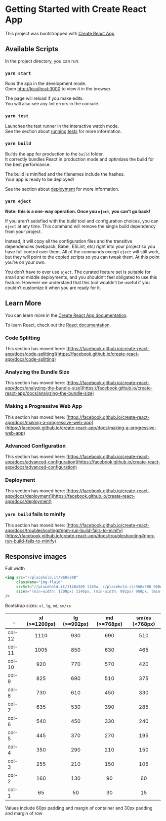 # Getting Started with Create React App

This project was bootstrapped with [Create React App](https://github.com/facebook/create-react-app).

## Available Scripts

In the project directory, you can run:

### `yarn start`

Runs the app in the development mode.\
Open [http://localhost:3000](http://localhost:3000) to view it in the browser.

The page will reload if you make edits.\
You will also see any lint errors in the console.

### `yarn test`

Launches the test runner in the interactive watch mode.\
See the section about [running tests](https://facebook.github.io/create-react-app/docs/running-tests) for more information.

### `yarn build`

Builds the app for production to the `build` folder.\
It correctly bundles React in production mode and optimizes the build for the best performance.

The build is minified and the filenames include the hashes.\
Your app is ready to be deployed!

See the section about [deployment](https://facebook.github.io/create-react-app/docs/deployment) for more information.

### `yarn eject`

**Note: this is a one-way operation. Once you `eject`, you can’t go back!**

If you aren’t satisfied with the build tool and configuration choices, you can `eject` at any time. This command will remove the single build dependency from your project.

Instead, it will copy all the configuration files and the transitive dependencies (webpack, Babel, ESLint, etc) right into your project so you have full control over them. All of the commands except `eject` will still work, but they will point to the copied scripts so you can tweak them. At this point you’re on your own.

You don’t have to ever use `eject`. The curated feature set is suitable for small and middle deployments, and you shouldn’t feel obligated to use this feature. However we understand that this tool wouldn’t be useful if you couldn’t customize it when you are ready for it.

## Learn More

You can learn more in the [Create React App documentation](https://facebook.github.io/create-react-app/docs/getting-started).

To learn React, check out the [React documentation](https://reactjs.org/).

### Code Splitting

This section has moved here: [https://facebook.github.io/create-react-app/docs/code-splitting](https://facebook.github.io/create-react-app/docs/code-splitting)

### Analyzing the Bundle Size

This section has moved here: [https://facebook.github.io/create-react-app/docs/analyzing-the-bundle-size](https://facebook.github.io/create-react-app/docs/analyzing-the-bundle-size)

### Making a Progressive Web App

This section has moved here: [https://facebook.github.io/create-react-app/docs/making-a-progressive-web-app](https://facebook.github.io/create-react-app/docs/making-a-progressive-web-app)

### Advanced Configuration

This section has moved here: [https://facebook.github.io/create-react-app/docs/advanced-configuration](https://facebook.github.io/create-react-app/docs/advanced-configuration)

### Deployment

This section has moved here: [https://facebook.github.io/create-react-app/docs/deployment](https://facebook.github.io/create-react-app/docs/deployment)

### `yarn build` fails to minify

This section has moved here: [https://facebook.github.io/create-react-app/docs/troubleshooting#npm-run-build-fails-to-minify](https://facebook.github.io/create-react-app/docs/troubleshooting#npm-run-build-fails-to-minify)

## Responsive images

Full width
```jsx
<img src="//placehold.it/960x500" 
     className="img-fluid"
     srcSet="//placehold.it/1140x500 1140w, //placehold.it/960x500 960w, //placehold.it/540x500 540w"
     sizes="(min-width: 1200px) 1140px, (min-width: 992px) 960px, (min-width: 768px) 720px, 540px" 
/>
```
Bootstrap sizes: `xl`, `lg`, `md`, `sm/xs`

_ | xl (>=1200px) | lg (>=992px) | md (>=768px) | sm/xs (<768px)
--- | :---: | :---: | :---: | :---:
col-12 | 1110 | 930 | 690 | 510
col-11 | 1005 | 850 | 630 | 465
col-10 | 920  | 770 | 570 | 420
col-9  | 825  | 690 | 510 | 375
col-8  | 730  | 610 | 450 | 330
col-7  | 635  | 530 | 390 | 285
col-6  | 540  | 450 | 330 | 240
col-5  | 445  | 370 | 270 | 195
col-4  | 350  | 290 | 210 | 150
col-3  | 255  | 210 | 150 | 105
col-2  | 160  | 130 | 90  | 60
col-1  | 65   | 50  | 30  | 15

Values include 60px padding and margin of container and
30px padding and margin of row
